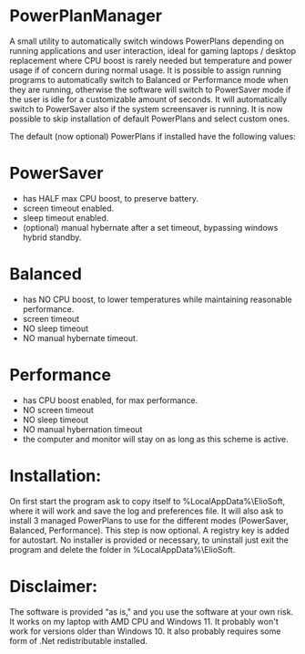 # PowerPlanManager
A small utility to automatically switch windows PowerPlans depending on running applications and user interaction, ideal for gaming laptops / desktop replacement where CPU boost is rarely needed but temperature and power usage if of concern during normal usage.
It is possible to assign running programs to automatically switch to Balanced or Performance mode when they are running, otherwise the software will switch to PowerSaver mode if the user is idle for a customizable amount of seconds.
It will automatically switch to PowerSaver also if the system screensaver is running.
It is now possible to skip installation of default PowerPlans and select custom ones.

The default (now optional) PowerPlans if installed have the following values:

# PowerSaver
- has HALF max CPU boost, to preserve battery.
- screen timeout enabled.
- sleep timeout enabled.
- (optional) manual hybernate after a set timeout, bypassing windows hybrid standby.

# Balanced
- has NO CPU boost, to lower temperatures while maintaining reasonable performance.
- screen timeout
- NO sleep timeout
- NO manual hybernate timeout.

# Performance
- has CPU boost enabled, for max performance.
- NO screen timeout
- NO sleep timeout
- NO manual hybernation timeout
- the computer and monitor will stay on as long as this scheme is active.

# Installation:
On first start the program ask to copy itself to %LocalAppData%\ElioSoft, where it will work and save the log and preferences file.
It will also ask to install 3 managed PowerPlans to use for the different modes (PowerSaver, Balanced, Performance). This step is now optional.
A registry key is added for autostart.
No installer is provided or necessary, to uninstall just exit the program and delete the folder in %LocalAppData%\ElioSoft.

# Disclaimer:
The software is provided “as is," and you use the software at your own risk.
It works on my laptop with AMD CPU and Windows 11. It probably won't work for versions older than Windows 10. 
It also probably requires some form of .Net redistributable installed.
